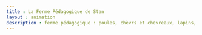 ```yaml
---
title : La Ferme Pédagogique de Stan
layout : animation
description : ferme pédagogique : poules, chèvrs et chevreaux, lapins, poneys
---
```


